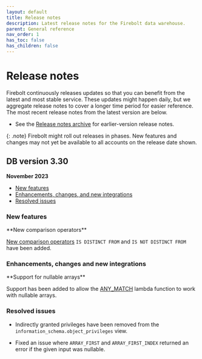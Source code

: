 ```yaml
---
layout: default
title: Release notes
description: Latest release notes for the Firebolt data warehouse.
parent: General reference
nav_order: 1
has_toc: false
has_children: false
---
```


# Release notes

Firebolt continuously releases updates so that you can benefit from the latest and most stable service. These updates might happen daily, but we aggregate release notes to cover a longer time period for easier reference. The most recent release notes from the latest version are below. 

- See the [Release notes archive](../release-notes/release-notes-archive.md) for earlier-version release notes.

{: .note}
Firebolt might roll out releases in phases. New features and changes may not yet be available to all accounts on the release date shown.

## DB version 3.30
**November 2023**

* [New features](#new-features)
* [Enhancements, changes, and new integrations](#enhancements-changes-and-new-integrations)
* [Resolved issues](#resolved-issues)

### New features

<!--- FIR-27590 ---> **New comparison operators**

[New comparison operators](../general-reference/operators.md#comparison) `IS DISTINCT FROM` and `IS NOT DISTINCT FROM` have been added.

### Enhancements, changes and new integrations

<!--- FIR-27355 ---> **Support for nullable arrays**

Support has been added to allow the [ANY_MATCH](../sql-reference/functions-reference/any-match.md) lambda function to work with nullable arrays.

### Resolved issues

* Indirectly granted privileges have been removed from the `information_schema.object_privileges` view. 

* Fixed an issue where `ARRAY_FIRST` and `ARRAY_FIRST_INDEX` returned an error if the given input was nullable.
